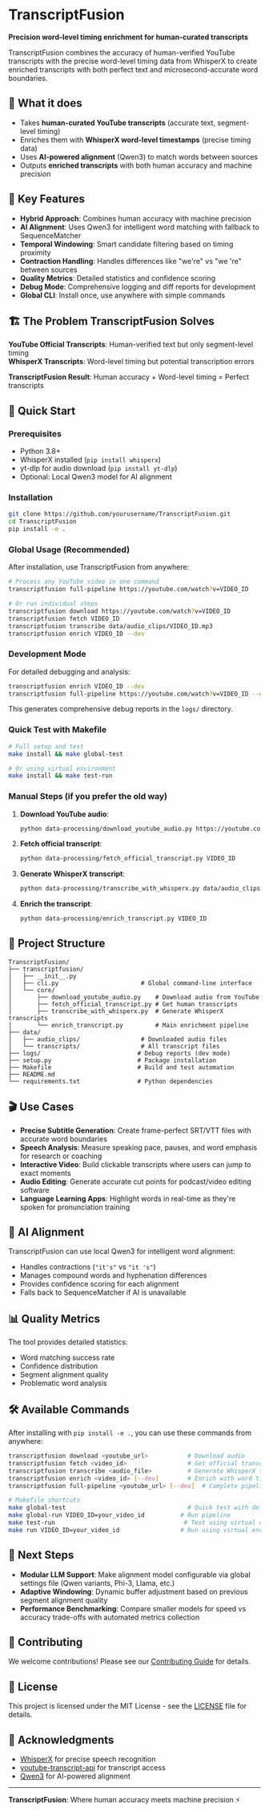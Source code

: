 # TranscriptFusion

**Precision word-level timing enrichment for human-curated transcripts**

TranscriptFusion combines the accuracy of human-verified YouTube transcripts with the precise word-level timing data from WhisperX to create enriched transcripts with both perfect text and microsecond-accurate word boundaries.

## 🎯 What it does

- Takes **human-curated YouTube transcripts** (accurate text, segment-level timing)
- Enriches them with **WhisperX word-level timestamps** (precise timing data)
- Uses **AI-powered alignment** (Qwen3) to match words between sources
- Outputs **enriched transcripts** with both human accuracy and machine precision

## 🔧 Key Features

- **Hybrid Approach**: Combines human accuracy with machine precision
- **AI Alignment**: Uses Qwen3 for intelligent word matching with fallback to SequenceMatcher
- **Temporal Windowing**: Smart candidate filtering based on timing proximity
- **Contraction Handling**: Handles differences like "we're" vs "we 're" between sources
- **Quality Metrics**: Detailed statistics and confidence scoring
- **Debug Mode**: Comprehensive logging and diff reports for development
- **Global CLI**: Install once, use anywhere with simple commands

## 🏗️ The Problem TranscriptFusion Solves

**YouTube Official Transcripts**: Human-verified text but only segment-level timing  
**WhisperX Transcripts**: Word-level timing but potential transcription errors

**TranscriptFusion Result**: Human accuracy + Word-level timing = Perfect transcripts

## 🚀 Quick Start

### Prerequisites

- Python 3.8+
- WhisperX installed (`pip install whisperx`)
- yt-dlp for audio download (`pip install yt-dlp`)
- Optional: Local Qwen3 model for AI alignment

### Installation

```bash
git clone https://github.com/yourusername/TranscriptFusion.git
cd TranscriptFusion
pip install -e .
```

### Global Usage (Recommended)

After installation, use TranscriptFusion from anywhere:

```bash
# Process any YouTube video in one command
transcriptfusion full-pipeline https://youtube.com/watch?v=VIDEO_ID

# Or run individual steps
transcriptfusion download https://youtube.com/watch?v=VIDEO_ID
transcriptfusion fetch VIDEO_ID
transcriptfusion transcribe data/audio_clips/VIDEO_ID.mp3
transcriptfusion enrich VIDEO_ID --dev
```

### Development Mode

For detailed debugging and analysis:

```bash
transcriptfusion enrich VIDEO_ID --dev
transcriptfusion full-pipeline https://youtube.com/watch?v=VIDEO_ID --dev
```

This generates comprehensive debug reports in the `logs/` directory.

### Quick Test with Makefile

```bash
# Full setup and test
make install && make global-test

# Or using virtual environment
make install && make test-run
```

### Manual Steps (if you prefer the old way)

1. **Download YouTube audio**:
   ```bash
   python data-processing/download_youtube_audio.py https://youtube.com/watch?v=VIDEO_ID
   ```

2. **Fetch official transcript**:
   ```bash
   python data-processing/fetch_official_transcript.py VIDEO_ID
   ```

3. **Generate WhisperX transcript**:
   ```bash
   python data-processing/transcribe_with_whisperx.py data/audio_clips/VIDEO_ID.mp3
   ```

4. **Enrich the transcript**:
   ```bash
   python data-processing/enrich_transcript.py VIDEO_ID
   ```

## 📁 Project Structure

```
TranscriptFusion/
├── transcriptfusion/
│   ├── __init__.py
│   ├── cli.py                       # Global command-line interface
│   └── core/
│       ├── download_youtube_audio.py    # Download audio from YouTube
│       ├── fetch_official_transcript.py # Get human transcripts
│       ├── transcribe_with_whisperx.py  # Generate WhisperX transcripts
│       └── enrich_transcript.py         # Main enrichment pipeline
├── data/
│   ├── audio_clips/                 # Downloaded audio files
│   └── transcripts/                 # All transcript files
├── logs/                           # Debug reports (dev mode)
├── setup.py                        # Package installation
├── Makefile                        # Build and test automation
├── README.md
└── requirements.txt                # Python dependencies
```

## 🎬 Use Cases

- **Precise Subtitle Generation**: Create frame-perfect SRT/VTT files with accurate word boundaries
- **Speech Analysis**: Measure speaking pace, pauses, and word emphasis for research or coaching
- **Interactive Video**: Build clickable transcripts where users can jump to exact moments
- **Audio Editing**: Generate accurate cut points for podcast/video editing software
- **Language Learning Apps**: Highlight words in real-time as they're spoken for pronunciation training

## 🧠 AI Alignment

TranscriptFusion can use local Qwen3 for intelligent word alignment:

- Handles contractions (`"it's"` vs `"it 's"`)
- Manages compound words and hyphenation differences
- Provides confidence scoring for each alignment
- Falls back to SequenceMatcher if AI is unavailable

## 📊 Quality Metrics

The tool provides detailed statistics:
- Word matching success rate
- Confidence distribution
- Segment alignment quality
- Problematic word analysis

## 🛠️ Available Commands

After installing with `pip install -e .`, you can use these commands from anywhere:

```bash
transcriptfusion download <youtube_url>           # Download audio
transcriptfusion fetch <video_id>                 # Get official transcript
transcriptfusion transcribe <audio_file>          # Generate WhisperX transcript
transcriptfusion enrich <video_id> [--dev]        # Enrich with word timing
transcriptfusion full-pipeline <youtube_url> [--dev]  # Complete pipeline

# Makefile shortcuts
make global-test                                  # Quick test with default video
make global-run VIDEO_ID=your_video_id          # Run pipeline
make test-run                                    # Test using virtual environment
make run VIDEO_ID=your_video_id                 # Run using virtual environment
```

## 🚀 Next Steps

- **Modular LLM Support**: Make alignment model configurable via global settings file (Qwen variants, Phi-3, Llama, etc.)
- **Adaptive Windowing**: Dynamic buffer adjustment based on previous segment alignment quality
- **Performance Benchmarking**: Compare smaller models for speed vs accuracy trade-offs with automated metrics collection

## 🤝 Contributing

We welcome contributions! Please see our [Contributing Guide](CONTRIBUTING.md) for details.

## 📄 License

This project is licensed under the MIT License - see the [LICENSE](LICENSE) file for details.

## 🙏 Acknowledgments

- [WhisperX](https://github.com/m-bain/whisperX) for precise speech recognition
- [youtube-transcript-api](https://github.com/jdepoix/youtube-transcript-api) for transcript access
- [Qwen3](https://github.com/QwenLM/Qwen) for AI-powered alignment

---

**TranscriptFusion**: Where human accuracy meets machine precision ⚡